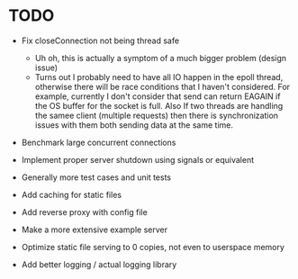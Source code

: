 # TODO

- Fix closeConnection not being thread safe
    * Uh oh, this is actually a symptom of a much bigger problem (design issue)
    * Turns out I probably need to have all IO happen in the epoll thread, otherwise there will be race conditions that I haven't considered. For example, currently I don't consider that send can return EAGAIN if the OS buffer for the socket is full. Also If two threads are handling the samee client (multiple requests) then there is synchronization issues with them both sending data at the same time.
    
- Benchmark large concurrent connections
- Implement proper server shutdown using signals or equivalent
- Generally more test cases and unit tests
- Add caching for static files
- Add reverse proxy with config file
- Make a more extensive example server
- Optimize static file serving to 0 copies, not even to userspace memory
- Add better logging / actual logging library